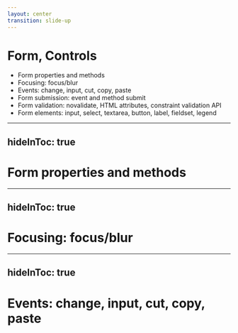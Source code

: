 ```yaml
---
layout: center
transition: slide-up
---
```


# Form, Controls
<div mt-2 />

- Form properties and methods
- Focusing: focus/blur
- Events: change, input, cut, copy, paste
- Form submission: event and method submit
- Form validation: novalidate, HTML attributes, constraint validation API
- Form elements: input, select, textarea, button, label, fieldset, legend





---
hideInToc: true
---

# Form properties and methods

---
hideInToc: true
---

# Focusing: focus/blur

---
hideInToc: true
---

# Events: change, input, cut, copy, paste
